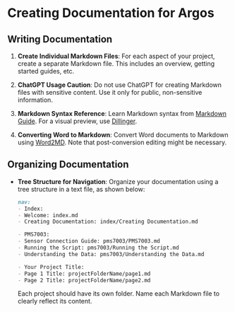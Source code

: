 # Creating Documentation for Argos

## Writing Documentation

1. **Create Individual Markdown Files**: For each aspect of your project, create a separate Markdown file. This includes an overview, getting started guides, etc.

2. **ChatGPT Usage Caution**: Do not use ChatGPT for creating Markdown files with sensitive content. Use it only for public, non-sensitive information.

3. **Markdown Syntax Reference**: Learn Markdown syntax from [Markdown Guide](https://www.markdownguide.org/basic-syntax/). For a visual preview, use [Dillinger](https://dillinger.io/).

4. **Converting Word to Markdown**: Convert Word documents to Markdown using [Word2MD](https://word2md.com/). Note that post-conversion editing might be necessary.

## Organizing Documentation

- **Tree Structure for Navigation**: Organize your documentation using a tree structure in a text file, as shown below:

    ```md
    nav:
  - Index:
    - Welcome: index.md
    - Creating Documentation: index/Creating Documentation.md
    
  - PMS7003:
    - Sensor Connection Guide: pms7003/PMS7003.md
    - Running the Script: pms7003/Running the Script.md
    - Understanding the Data: pms7003/Understanding the Data.md

  - Your Project Title:
    - Page 1 Title: projectFolderName/page1.md
    - Page 2 Title: projectFolderName/page2.md
    ```

    Each project should have its own folder. Name each Markdown file to clearly reflect its content.
